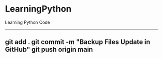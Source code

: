 # LearningPython
Learning Python Code

----------------------------------------------------------
git add .
git commit -m "Backup Files Update in GitHub"
git push origin main
-------------------------------------------------------
